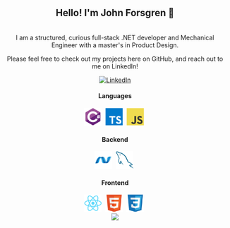 <div align="center">

<h2> Hello! I'm John Forsgren 👋 </h2> <br/> 
I am a structured, curious full-stack .NET developer and Mechanical Engineer with a master's in Product Design. <br/> 

Please feel free to check out my projects here on GitHub, and reach out to me on LinkedIn! 
  
[![LinkedIn](https://img.shields.io/badge/-LinkedIn-blue?style=flat-square&logo=Linkedin&logoColor=white)](https://www.linkedin.com/in/john-forsgren95/)

<h4>Languages</h4>
<div>
  <a href="https://docs.microsoft.com/en-us/dotnet/csharp/"><img src="https://github.com/devicons/devicon/blob/master/icons/csharp/csharp-original.svg" title="C#" alt="C#" width="40" height="40"/></a>&nbsp;
  <a href="https://www.typescriptlang.org/"><img src="https://github.com/devicons/devicon/blob/master/icons/typescript/typescript-original.svg" title="TypeScript" alt="TypeScript" width="40" height="40"/></a>&nbsp;
  <a href="https://www.javascript.com/"><img src="https://github.com/devicons/devicon/blob/master/icons/javascript/javascript-original.svg" title="JavaScript" alt="JavaScript" width="40" height="40"/></a>&nbsp;
</div>

<h4>Backend</h4>
<div>
  <a href="https://dotnet.microsoft.com/apps/aspnet"><img src="https://github.com/devicons/devicon/blob/master/icons/dot-net/dot-net-original.svg" title="ASP.NET" alt="ASP.NET" width="40" height="40"/></a>&nbsp;
  <a href="https://www.mysql.com/"><img src="https://github.com/devicons/devicon/blob/master/icons/mysql/mysql-original.svg" title="MySQL" alt="MySQL" width="40" height="40"/></a>&nbsp;
</div>

<h4>Frontend</h4>
<div>
  <a href="https://reactjs.org/"><img src="https://github.com/devicons/devicon/blob/master/icons/react/react-original.svg" title="React" alt="React" width="40" height="40"/></a>&nbsp;
  <a href="https://en.wikipedia.org/wiki/HTML"><img src="https://github.com/devicons/devicon/blob/master/icons/html5/html5-original.svg" title="HTML5" alt="HTML5" width="40" height="40"/></a>&nbsp;
  <img src="https://github.com/devicons/devicon/blob/master/icons/css3/css3-original.svg" title="CSS3" alt="CSS3" width="40" height="40"/>&nbsp;
</div>
  
<div id="header" align="center">
  <img src="https://media.giphy.com/media/v1.Y2lkPTc5MGI3NjExZGQ3NDkyOTFmYTJjNTc2YjE2YWYwZTc3MmY5M2Q0Y2FlYWZhNzVjZiZjdD1n/BYjaGsV4YpZOpZim1S/giphy.gif" width="300"/>
</div> 
    
</div>




<!---
JohnForsgren/JohnForsgren is a ✨ special ✨ repository because its `README.md` (this file) appears on your GitHub profile.
You can click the Preview link to take a look at your changes.
--->
